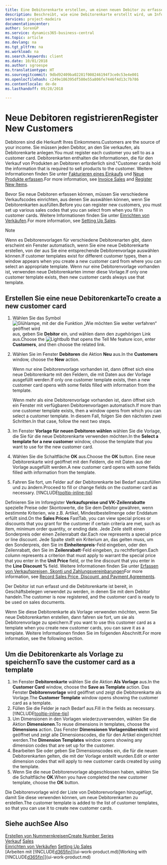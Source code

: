```yaml
---
title: Eine Debitorenkarte erstellen, um einen neuen Debitor zu erfassen | Microsoft Docs
description: Beschreibt, wie eine Debitorenkarte erstellt wird, um Informationen zu jedem neuen Debitor oder Clients zu erfassen, an die Sie verkaufen.
services: project-madeira
documentationcenter: 
author: SorenGP
ms.service: dynamics365-business-central
ms.topic: article
ms.devlang: na
ms.tgt_pltfrm: na
ms.workload: na
ms.search.keywords: client
ms.date: 10/01/2018
ms.author: sgroespe
ms.translationtype: HT
ms.sourcegitcommit: 9dbd92409ba02281f008246194f3ce0c53e4e001
ms.openlocfilehash: c249e186395df580e55a806fe7446f4d13c7b786
ms.contentlocale: de-de
ms.lasthandoff: 09/28/2018

---
```

# <a name="register-new-customers"></a><span data-ttu-id="e4606-103">Neue Debitoren registrieren</span><span class="sxs-lookup"><span data-stu-id="e4606-103">Register New Customers</span></span>
<span data-ttu-id="e4606-104">Debitoren sind die Herkunft Ihres Einkommens.</span><span class="sxs-lookup"><span data-stu-id="e4606-104">Customers are the source of your income.</span></span> <span data-ttu-id="e4606-105">Sie müssen jeden Debitor, an den Sie verkaufen, als Debitorenkarte anlegen.</span><span class="sxs-lookup"><span data-stu-id="e4606-105">You must register each customer you sell to as a customer card.</span></span> <span data-ttu-id="e4606-106">Debitorenkarten enthalten die Informationen, die für den Verkauf von Produkten an Debitoren erforderlich sind."</span><span class="sxs-lookup"><span data-stu-id="e4606-106">Customer cards hold the information that is required to sell products to the customer.</span></span> <span data-ttu-id="e4606-107">Weitere Informationen finden Sie unter [Fakturieren eines Einkaufs](sales-how-invoice-sales.md) und [Neue Produkte erfassen](inventory-how-register-new-items.md).</span><span class="sxs-lookup"><span data-stu-id="e4606-107">For more information, see [Invoice Sales](sales-how-invoice-sales.md) and [Register New Items](inventory-how-register-new-items.md).</span></span>  

<span data-ttu-id="e4606-108">Bevor Sie neue Debitoren erfassen können, müssen Sie verschiedene Verkaufscodes einrichten, aus denen Sie auswählen können, wenn Sie Debitorenkarten ausfüllen.</span><span class="sxs-lookup"><span data-stu-id="e4606-108">Before you can register new customers, you must set up various sales codes that you can select from when you fill in customer cards.</span></span> <span data-ttu-id="e4606-109">Weitere Informationen finden Sie unter [Einrichten von Verkäufen](sales-setup-sales.md).</span><span class="sxs-lookup"><span data-stu-id="e4606-109">For more information, see [Setting Up Sales](sales-setup-sales.md).</span></span>

> [!NOTE]  
>   <span data-ttu-id="e4606-110">Wenn es Debitorenvorlagen für verschiedene Debitorenarten gibt, dann erscheint ein Fenster automatisch, wenn Sie eine neue Debitorenkarte erstellen, von der aus Sie eine entsprechende Debitorenvorlage auswählen können.</span><span class="sxs-lookup"><span data-stu-id="e4606-110">If customer templates exist for different customer types, then a window appears when you create a new customer card from where you can select an appropriate template.</span></span> <span data-ttu-id="e4606-111">Wenn nur eine Debitorenvorlage vorhanden ist, verwenden neue Debitorenkarten immer diese Vorlage.</span><span class="sxs-lookup"><span data-stu-id="e4606-111">If only one customer template exists, then new customer cards always use that template.</span></span>

## <a name="to-create-a-new-customer-card"></a><span data-ttu-id="e4606-112">Erstellen Sie eine neue Debitorenkarte</span><span class="sxs-lookup"><span data-stu-id="e4606-112">To create a new customer card</span></span>
1. <span data-ttu-id="e4606-113">Wählen Sie das Symbol ![Glühlampe, mit der die Funktion „Wie möchten Sie weiter verfahren“ geöffnet wird](media/ui-search/search_small.png "Wie möchten Sie weiter verfahren?") aus, geben Sie **Debitor** ein, und wählen dann den zugehörigen Link aus.</span><span class="sxs-lookup"><span data-stu-id="e4606-113">Choose the ![Lightbulb that opens the Tell Me feature](media/ui-search/search_small.png "Tell me what you want to do") icon, enter **Customers**, and then choose the related link.</span></span>  
2. <span data-ttu-id="e4606-114">Wählen Sie im Fenster **Debitoren** die Aktion **Neu** aus.</span><span class="sxs-lookup"><span data-stu-id="e4606-114">In the **Customers** window, choose the **New** action.</span></span>

    <span data-ttu-id="e4606-115">Wenn nur eine Debitorenvorlage vorhanden ist, dann öffnet sich eine neue Debitorenkarte mit den Feldern, die mit Daten aus der Vorlage ausgefüllt werden.</span><span class="sxs-lookup"><span data-stu-id="e4606-115">If only one customer template exists, then a new customer card opens with some fields filled with information from the template.</span></span>

    <span data-ttu-id="e4606-116">Wenn mehr als eine Debitorenvorlage vorhanden ist, dann öffnet sich ein Fenster mit verfügbaren Debitorenvorlagen automatisch.</span><span class="sxs-lookup"><span data-stu-id="e4606-116">If more than one customer template exists, then a window opens from which you can select a customer template.</span></span> <span data-ttu-id="e4606-117">In diesem Fall, folgen Sie den nächsten zwei Schritten.</span><span class="sxs-lookup"><span data-stu-id="e4606-117">In that case, follow the next two steps.</span></span>
3. <span data-ttu-id="e4606-118">Im Fenster **Vorlage für neuen Debitoren wählen** wählen Sie die Vorlage, die Sie für die neue Debitorenkarte verwenden möchten.</span><span class="sxs-lookup"><span data-stu-id="e4606-118">In the **Select a template for a new customer** window, choose the template that you want to use for the new customer card.</span></span>
4. <span data-ttu-id="e4606-119">Wählen Sie die Schaltfläche **OK** aus.</span><span class="sxs-lookup"><span data-stu-id="e4606-119">Choose the **OK** button.</span></span> <span data-ttu-id="e4606-120">Eine neue Debitorenkarte wird geöffnet mit den Feldern, die mit Daten aus der Vorlage ausgefüllt werden.</span><span class="sxs-lookup"><span data-stu-id="e4606-120">A new customer card opens with some fields filled with information from the template.</span></span>  
5. <span data-ttu-id="e4606-121">Fahren Sie fort, um Felder auf der Debitorenkarte bei Bedarf auszufüllen und zu ändern.</span><span class="sxs-lookup"><span data-stu-id="e4606-121">Proceed to fill or change fields on the customer card as necessary.</span></span> [!INCLUDE[tooltip-inline-tip](includes/tooltip-inline-tip_md.md)]

<span data-ttu-id="e4606-122">Definieren Sie im Inforegister **Verkaufspreise und VK-Zeilenrabatte** spezielle Preise oder Skontowerte, die Sie dem Debitor gewähren, wenn bestimmte Kriterien, wie z.B. Artikel, Mindestbestellmenge oder Enddatum erfüllt sind.</span><span class="sxs-lookup"><span data-stu-id="e4606-122">On the **Sales Prices** FastTab, you can view special prices or discounts that you grant for the customer if certain criteria are met, such as item, minimum order quantity, or ending date.</span></span> <span data-ttu-id="e4606-123">Jede Zeile stellt einen Sonderpreis oder einen Zeilenrabatt dar.</span><span class="sxs-lookup"><span data-stu-id="e4606-123">Each row represents a special price or line discount.</span></span> <span data-ttu-id="e4606-124">Jede Spalte stellt ein Kriterium an, das gelten muss, um den Sonderpreis, den Sie im **Einheitenpreis**-Feld eingeben, oder den Zeilenrabatt, den Sie im **Zeilenrabatt**-Feld eingeben, zu rechtfertigen.</span><span class="sxs-lookup"><span data-stu-id="e4606-124">Each column represents a criterion that must apply to warrant the special price that you enter in the **Unit Price** field, or the line discount that you enter in the **Line Discount %** field.</span></span> <span data-ttu-id="e4606-125">Weitere Informationen finden Sie unter [Erfassen von Verkaufspreisen, Skonti und Zahlungsvereinbarungen](sales-how-record-sales-price-discount-payment-agreements.md)</span><span class="sxs-lookup"><span data-stu-id="e4606-125">For more information, see [Record Sales Price, Discount, and Payment Agreements](sales-how-record-sales-price-discount-payment-agreements.md).</span></span>

<span data-ttu-id="e4606-126">Der Debitor ist nun erfasst und die Debitorenkarte ist bereit, in Geschäftsbelegen verwendet zu werden, in denen Sie mit dem Debitor handeln.</span><span class="sxs-lookup"><span data-stu-id="e4606-126">The customer is now registered, and the customer card is ready to be used on sales documents.</span></span>

<span data-ttu-id="e4606-127">Wenn Sie diese Debitorenkarte als Vorlage verwenden möchten, wenn Sie neue Debitorenkarten erstellen, dann fahren sie fort, um sie als Debitorenvorlage zu speichern.</span><span class="sxs-lookup"><span data-stu-id="e4606-127">If you want to use this customer card as a template when you create new customer cards, you can save it as a template.</span></span> <span data-ttu-id="e4606-128">Weitere Informationen finden Sie im folgenden Abschnitt.</span><span class="sxs-lookup"><span data-stu-id="e4606-128">For more information, see the following section.</span></span>

## <a name="to-save-the-customer-card-as-a-template"></a><span data-ttu-id="e4606-129">Um die Debitorenkarte als Vorlage zu speichern</span><span class="sxs-lookup"><span data-stu-id="e4606-129">To save the customer card as a template</span></span>
1. <span data-ttu-id="e4606-130">Im Fenster **Debitorenkarte** wählen Sie die Aktion **Als Vorlage** aus.</span><span class="sxs-lookup"><span data-stu-id="e4606-130">In the **Customer Card** window, choose the **Save as Template** action.</span></span> <span data-ttu-id="e4606-131">Das Fenster **Debitorenvorlage** wird geöffnet und zeigt die Debitorenkarte als Vorlage.</span><span class="sxs-lookup"><span data-stu-id="e4606-131">The **Customer Template** window opens showing the customer card as a template.</span></span>
2. <span data-ttu-id="e4606-132">Füllen Sie die Felder je nach Bedarf aus.</span><span class="sxs-lookup"><span data-stu-id="e4606-132">Fill in the fields as necessary.</span></span> [!INCLUDE[tooltip-inline-tip](includes/tooltip-inline-tip_md.md)]
3. <span data-ttu-id="e4606-133">Um Dimensionen in den Vorlagen wiederzuverwenden, wählen Sie die Aktion **Dimensionen**.</span><span class="sxs-lookup"><span data-stu-id="e4606-133">To reuse dimensions in templates, choose the **Dimensions** action.</span></span> <span data-ttu-id="e4606-134">Das Fenster **Dimensionen Vorlagenübersicht** wird geöffnet und zeigt alle Dimensionscodes, die für den Artikel eingerichtet werden.</span><span class="sxs-lookup"><span data-stu-id="e4606-134">The **Dimension Templates** window opens showing any dimension codes that are set up for the customer.</span></span>
4. <span data-ttu-id="e4606-135">Bearbeiten Sie oder geben Sie Dimensionscodes ein, die für die neuen Debitorenkarten gelten, die mit der Vorlage erstellt wurden.</span><span class="sxs-lookup"><span data-stu-id="e4606-135">Edit or enter dimension codes that will apply to new customer cards created by using the template.</span></span>  
5. <span data-ttu-id="e4606-136">Wenn Sie die neue Debitorenvorlage abgeschlossen haben, wählen Sie die Schaltfläche **OK**.</span><span class="sxs-lookup"><span data-stu-id="e4606-136">When you have completed the new customer template, choose the **OK** button.</span></span>

<span data-ttu-id="e4606-137">Die Debitorenvorlage wird der Liste von Debitorenvorlagen hinzugefügt, damit Sie diese verwenden können, um neue Debitorenkarten zu erstellen.</span><span class="sxs-lookup"><span data-stu-id="e4606-137">The customer template is added to the list of customer templates, so that you can use it to create new customer cards.</span></span>

## <a name="see-also"></a><span data-ttu-id="e4606-138">Siehe auch</span><span class="sxs-lookup"><span data-stu-id="e4606-138">See Also</span></span>
[<span data-ttu-id="e4606-139">Erstellen von Nummernkreisen</span><span class="sxs-lookup"><span data-stu-id="e4606-139">Create Number Series</span></span>](ui-create-number-series.md)  
<span data-ttu-id="e4606-140">[Verkauf](sales-manage-sales.md)  </span><span class="sxs-lookup"><span data-stu-id="e4606-140">[Sales](sales-manage-sales.md)  </span></span>  
<span data-ttu-id="e4606-141">[Einrichten von Verkäufen](sales-setup-sales.md)  </span><span class="sxs-lookup"><span data-stu-id="e4606-141">[Setting Up Sales](sales-setup-sales.md)  </span></span>  
<span data-ttu-id="e4606-142">[Arbeiten mit [!INCLUDE[d365fin](includes/d365fin_md.md)]](ui-work-product.md)</span><span class="sxs-lookup"><span data-stu-id="e4606-142">[Working with [!INCLUDE[d365fin](includes/d365fin_md.md)]](ui-work-product.md)</span></span>


